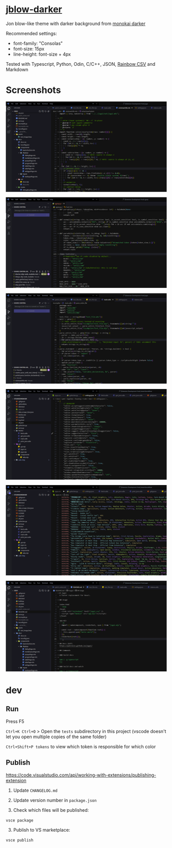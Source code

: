 # [jblow-darker](https://github.com/Patrolin/jblow-darker)
Jon blow-like theme with darker background from [monokai darker](https://github.com/eser/vscode-one-dark-pro-monokai-darker)

Recommended settings:
- font-family: "Consolas"
- font-size: 15px
- line-height: font-size + 4px

Tested with Typescript, Python, Odin, C/C++, JSON, [Rainbow CSV](https://marketplace.visualstudio.com/items?itemName=mechatroner.rainbow-csv) and Markdown

# Screenshots
![Typescript](assets/screenshots/01_typescript_cropped.png "Typescript")

![Python](assets/screenshots/02_python_cropped.png "Python")

![Odin](assets/screenshots/03_odin_cropped.png "Odin")

![JSON](assets/screenshots/04_json_cropped.png "JSON")

![Rainbow CSV](assets/screenshots/05_csv_cropped.png "Rainbow CSV")

![Markdown](assets/screenshots/06_markdown_cropped.png "Markdown")

# dev

## Run
Press F5

`Ctrl+K Ctrl+O` > Open the `tests` subdirectory in this project (vscode doesn't let you open multiple copies of the same folder)

`Ctrl+Shift+P tokens` to view which token is responsible for which color


## Publish
https://code.visualstudio.com/api/working-with-extensions/publishing-extension

1) Update `CHANGELOG.md`

2) Update version number in `package.json`

2) Check which files will be published:

`vsce package`

3) Publish to VS marketplace:

`vsce publish`
